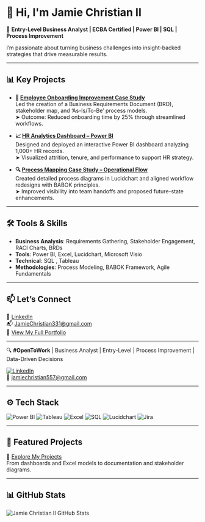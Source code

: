 # 👋 Hi, I'm Jamie Christian II

🎯 **Entry-Level Business Analyst | ECBA Certified | Power BI | SQL | Process Improvement**

I’m passionate about turning business challenges into insight-backed strategies that drive measurable results.

---

## 📊 Key Projects

- **📁 [Employee Onboarding Improvement Case Study](https://github.com/JamieChristian22/Onboarding-BRD)**  
  Led the creation of a Business Requirements Document (BRD), stakeholder map, and ‘As-Is/To-Be’ process models.  
  ➤ Outcome: Reduced onboarding time by 25% through streamlined workflows.

- **📈 [HR Analytics Dashboard – Power BI](https://github.com/JamieChristian22/HR-Dashboard)**  
  Designed and deployed an interactive Power BI dashboard analyzing 1,000+ HR records.  
  ➤ Visualized attrition, tenure, and performance to support HR strategy.

- **🔍 [Process Mapping Case Study – Operational Flow](https://github.com/JamieChristian22/Process-Mapping)**  
  Created detailed process diagrams in Lucidchart and aligned workflow redesigns with BABOK principles.  
  ➤ Improved visibility into team handoffs and proposed future-state enhancements.



---

## 🛠️ Tools & Skills
- **Business Analysis**: Requirements Gathering, Stakeholder Engagement, RACI Charts, BRDs  
- **Tools**: Power BI, Excel, Lucidchart, Microsoft Visio  
- **Technical**: SQL , Tableau  
- **Methodologies**: Process Modeling, BABOK Framework, Agile Fundamentals

---

## 📫 Let’s Connect
🔗 [LinkedIn](https://www.linkedin.com/in/jamie-christian-6b7a01232)  
📬 JamieChristian331@gmail.com  
📁 [View My Full Portfolio](https://github.com/JamieChristian22)

---

🔍 **#OpenToWork** | Business Analyst | Entry-Level | Process Improvement | Data-Driven Decisions

[![LinkedIn](https://img.shields.io/badge/LinkedIn-blue?logo=linkedin)](https://www.linkedin.com/in/jamie-christian-ii-6b7a01232)  
📧 jamiechristian557@gmail.com

---

## ⚙️ Tech Stack

![Power BI](https://img.shields.io/badge/PowerBI-Data_Visualization-yellow)
![Tableau](https://img.shields.io/badge/Tableau-Dashboards-blue)
![Excel](https://img.shields.io/badge/Excel-Analysis-green)
![SQL](https://img.shields.io/badge/SQL-Queries-lightgrey)
![Lucidchart](https://img.shields.io/badge/Lucidchart-Diagrams-orange)
![Jira](https://img.shields.io/badge/Jira-Agile-blue)

---

## 📁 Featured Projects

📂 [Explore My Projects](https://github.com/JamieChristian22/MyProjects)  
From dashboards and Excel models to documentation and stakeholder diagrams.

---

## 📊 GitHub Stats

![Jamie Christian II GitHub Stats](https://github-readme-stats.vercel.app/api?username=JamieChristian22&show_icons=true&theme=default)
